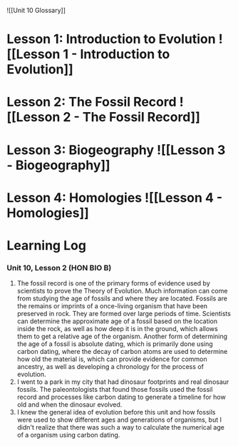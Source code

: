 ![[Unit 10 Glossary]]

# Lesson 1: Introduction to Evolution ![[Lesson 1 - Introduction to Evolution]]
# Lesson 2: The Fossil Record ![[Lesson 2 - The Fossil Record]]
# Lesson 3: Biogeography ![[Lesson 3 - Biogeography]]
# Lesson 4: Homologies ![[Lesson 4 - Homologies]]
# Learning Log
### Unit 10, Lesson 2 (HON BIO B)
1. The fossil record is one of the primary forms of evidence used by scientists to prove the Theory of Evolution. Much information can come from studying the age of fossils and where they are located. Fossils are the remains or imprints of a once-living organism that have been preserved in rock. They are formed over large periods of time. Scientists can determine the approximate age of a fossil based on the location inside the rock, as well as how deep it is in the ground, which allows them to get a relative age of the organism. Another form of determining the age of a fossil is absolute dating, which is primarily done using carbon dating, where the decay of carbon atoms are used to determine how old the material is, which can provide evidence for common ancestry, as well as developing a chronology for the process of evolution.
2. I went to a park in my city that had dinosaur footprints and real dinosaur fossils. The paleontologists that found those fossils used the fossil record and processes like carbon dating to generate a timeline for how old and when the dinosaur evolved.
3. I knew the general idea of evolution before this unit and how fossils were used to show different ages and generations of organisms, but I didn't realize that there was such a way to calculate the numerical age of a organism using carbon dating.